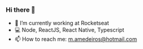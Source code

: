 ### Hi there 👋

- 🚀 I’m currently working at Rocketseat
- 💻 Node, ReactJS, React Native, Typescript
- 📫 How to reach me: m.amedeiros@hotmail.com

